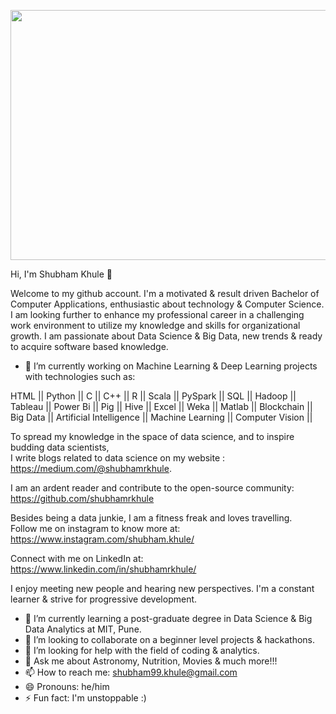<p align="center">
  <img width="600" height="400" src="https://www.google.com/url?sa=i&url=https%3A%2F%2Ftecnicl0047.quora.com%2FHello-friends-is-a-my-new-Manch-Technology-Wikipedia-business-Bollywood-How-to-start-a-you-are-comment-is-content&psig=AOvVaw3G6L3vEth5c3iYe6TwlYtm&ust=1632030140545000&source=images&cd=vfe&ved=0CAsQjRxqFwoTCOjeyqDoh_MCFQAAAAAdAAAAABAv">
</p>
   
Hi, I'm Shubham Khule 👋 

Welcome to my github account. I'm a motivated & result driven Bachelor of Computer Applications, enthusiastic about technology & Computer Science. I am looking further to enhance my professional career in a challenging work environment to utilize my knowledge and skills for organizational growth. I am passionate about Data Science & Big Data, new trends & ready to acquire software based knowledge.


- 🔭 I’m currently working on Machine Learning & Deep Learning projects with technologies such as:<br>

HTML || Python || C || C++ || R || Scala || PySpark || SQL || Hadoop || Tableau || Power Bi || Pig || Hive || Excel || Weka || Matlab || Blockchain || Big Data || Artificial Intelligence || Machine Learning || Computer Vision ||

To spread my knowledge in the space of data science, and to inspire budding data scientists,<br>
I write blogs related to data science on my website : https://medium.com/@shubhamrkhule.

I am an ardent reader and contribute to the open-source community: https://github.com/shubhamrkhule

Besides being a data junkie, I am a fitness freak and loves travelling.<br>
Follow me on instagram to know more at: https://www.instagram.com/shubham.khule/

Connect with me on LinkedIn at: https://www.linkedin.com/in/shubhamrkhule/

I enjoy meeting new people and hearing new perspectives. I'm a constant learner & strive for progressive development.

- 🌱 I’m currently learning a post-graduate degree in Data Science & Big Data Analytics at MIT, Pune.
- 👯 I’m looking to collaborate on a beginner level projects & hackathons.
- 🤔 I’m looking for help with the field of coding & analytics.
- 💬 Ask me about Astronomy, Nutrition, Movies & much more!!! 
- 📫 How to reach me: shubham99.khule@gmail.com
- 😄 Pronouns: he/him
- ⚡ Fun fact: I'm unstoppable :)



